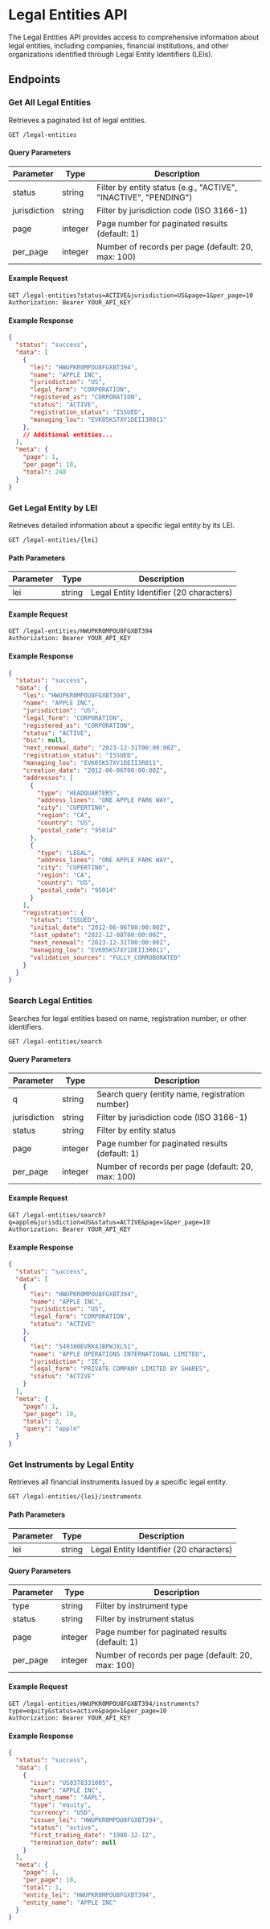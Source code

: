 # Legal Entities API

The Legal Entities API provides access to comprehensive information about legal entities, including companies, financial institutions, and other organizations identified through Legal Entity Identifiers (LEIs).

## Endpoints

### Get All Legal Entities

Retrieves a paginated list of legal entities.

```http
GET /legal-entities
```

#### Query Parameters

| Parameter | Type | Description |
|-----------|------|-------------|
| status | string | Filter by entity status (e.g., "ACTIVE", "INACTIVE", "PENDING") |
| jurisdiction | string | Filter by jurisdiction code (ISO 3166-1) |
| page | integer | Page number for paginated results (default: 1) |
| per_page | integer | Number of records per page (default: 20, max: 100) |

#### Example Request

```http
GET /legal-entities?status=ACTIVE&jurisdiction=US&page=1&per_page=10
Authorization: Bearer YOUR_API_KEY
```

#### Example Response

```json
{
  "status": "success",
  "data": [
    {
      "lei": "HWUPKR0MPOU8FGXBT394",
      "name": "APPLE INC",
      "jurisdiction": "US",
      "legal_form": "CORPORATION",
      "registered_as": "CORPORATION",
      "status": "ACTIVE",
      "registration_status": "ISSUED",
      "managing_lou": "EVK05KS7XY1DEII3R011"
    },
    // Additional entities...
  ],
  "meta": {
    "page": 1,
    "per_page": 10,
    "total": 248
  }
}
```

### Get Legal Entity by LEI

Retrieves detailed information about a specific legal entity by its LEI.

```http
GET /legal-entities/{lei}
```

#### Path Parameters

| Parameter | Type | Description |
|-----------|------|-------------|
| lei | string | Legal Entity Identifier (20 characters) |

#### Example Request

```http
GET /legal-entities/HWUPKR0MPOU8FGXBT394
Authorization: Bearer YOUR_API_KEY
```

#### Example Response

```json
{
  "status": "success",
  "data": {
    "lei": "HWUPKR0MPOU8FGXBT394",
    "name": "APPLE INC",
    "jurisdiction": "US",
    "legal_form": "CORPORATION",
    "registered_as": "CORPORATION",
    "status": "ACTIVE",
    "bic": null,
    "next_renewal_date": "2023-12-31T00:00:00Z",
    "registration_status": "ISSUED",
    "managing_lou": "EVK05KS7XY1DEII3R011",
    "creation_date": "2012-06-06T00:00:00Z",
    "addresses": [
      {
        "type": "HEADQUARTERS",
        "address_lines": "ONE APPLE PARK WAY",
        "city": "CUPERTINO",
        "region": "CA",
        "country": "US",
        "postal_code": "95014"
      },
      {
        "type": "LEGAL",
        "address_lines": "ONE APPLE PARK WAY",
        "city": "CUPERTINO",
        "region": "CA",
        "country": "US",
        "postal_code": "95014"
      }
    ],
    "registration": {
      "status": "ISSUED",
      "initial_date": "2012-06-06T00:00:00Z",
      "last_update": "2022-12-08T00:00:00Z",
      "next_renewal": "2023-12-31T00:00:00Z",
      "managing_lou": "EVK05KS7XY1DEII3R011",
      "validation_sources": "FULLY_CORROBORATED"
    }
  }
}
```

### Search Legal Entities

Searches for legal entities based on name, registration number, or other identifiers.

```http
GET /legal-entities/search
```

#### Query Parameters

| Parameter | Type | Description |
|-----------|------|-------------|
| q | string | Search query (entity name, registration number) |
| jurisdiction | string | Filter by jurisdiction code (ISO 3166-1) |
| status | string | Filter by entity status |
| page | integer | Page number for paginated results (default: 1) |
| per_page | integer | Number of records per page (default: 20, max: 100) |

#### Example Request

```http
GET /legal-entities/search?q=apple&jurisdiction=US&status=ACTIVE&page=1&per_page=10
Authorization: Bearer YOUR_API_KEY
```

#### Example Response

```json
{
  "status": "success",
  "data": [
    {
      "lei": "HWUPKR0MPOU8FGXBT394",
      "name": "APPLE INC",
      "jurisdiction": "US",
      "legal_form": "CORPORATION",
      "status": "ACTIVE"
    },
    {
      "lei": "549300EVRK4JBPWJXL51",
      "name": "APPLE OPERATIONS INTERNATIONAL LIMITED",
      "jurisdiction": "IE",
      "legal_form": "PRIVATE COMPANY LIMITED BY SHARES",
      "status": "ACTIVE"
    }
  ],
  "meta": {
    "page": 1,
    "per_page": 10,
    "total": 2,
    "query": "apple"
  }
}
```

### Get Instruments by Legal Entity

Retrieves all financial instruments issued by a specific legal entity.

```http
GET /legal-entities/{lei}/instruments
```

#### Path Parameters

| Parameter | Type | Description |
|-----------|------|-------------|
| lei | string | Legal Entity Identifier (20 characters) |

#### Query Parameters

| Parameter | Type | Description |
|-----------|------|-------------|
| type | string | Filter by instrument type |
| status | string | Filter by instrument status |
| page | integer | Page number for paginated results (default: 1) |
| per_page | integer | Number of records per page (default: 20, max: 100) |

#### Example Request

```http
GET /legal-entities/HWUPKR0MPOU8FGXBT394/instruments?type=equity&status=active&page=1&per_page=10
Authorization: Bearer YOUR_API_KEY
```

#### Example Response

```json
{
  "status": "success",
  "data": [
    {
      "isin": "US0378331005",
      "name": "APPLE INC",
      "short_name": "AAPL",
      "type": "equity",
      "currency": "USD",
      "issuer_lei": "HWUPKR0MPOU8FGXBT394",
      "status": "active",
      "first_trading_date": "1980-12-12",
      "termination_date": null
    }
  ],
  "meta": {
    "page": 1,
    "per_page": 10,
    "total": 1,
    "entity_lei": "HWUPKR0MPOU8FGXBT394",
    "entity_name": "APPLE INC"
  }
}
```
